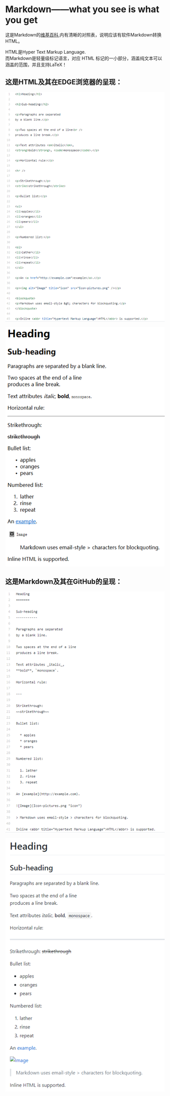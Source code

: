 Markdown——what you see is what you get
======================================

这是Markdown的[维基百科](https://en.wikipedia.org/wiki/Markdown),内有清晰的对照表，说明应该有软件Markdown转换HTML。

HTML是Hyper Text Markup Language.  
而Markdown是轻量级标记语言，对应 HTML 标记的一小部分，涵盖纯文本可以涵盖的范围，并且支持LaTeX！

这是HTML及其在EDGE浏览器的呈现：
-----------------------------

![](/html.png)

![](/html-on-edge.PNG)

这是Markdown及其在GitHub的呈现：
------------------------------

![](/markdown.PNG)

![](/markdown-on-github.png)
